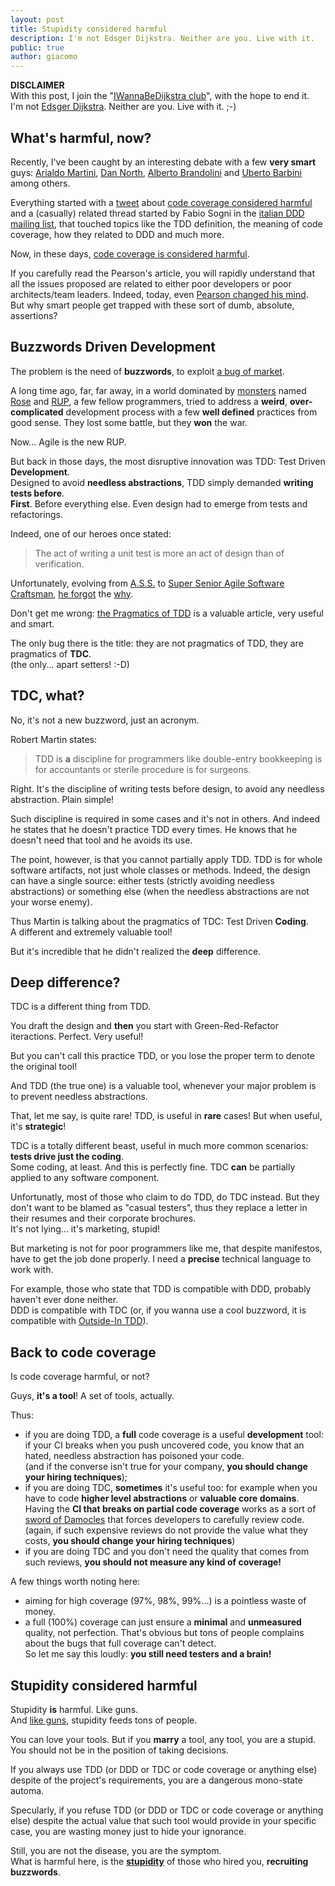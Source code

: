 ```yaml
---
layout: post
title: Stupidity considered harmful
description: I'm not Edsger Dijkstra. Neither are you. Live with it.
public: true
author: giacomo
---
```


**DISCLAIMER**  
With this post, I join the "[IWannaBeDijkstra club][considered-harmful]", with the hope to end it.  
I'm not  [Edsger Dijkstra][dijkstra]. Neither are you. Live with it. ;-)

What's harmful, now?
--------------------
Recently, I've been caught by an interesting debate with a few **very smart** guys: [Arialdo Martini][arialdo], [Dan North][dan], [Alberto Brandolini][alberto] and [Uberto Barbini][uberto] among others.

Everything started with a [tweet][twt1] about [code coverage considered harmful][ccch] and a (casually) related thread started by Fabio Sogni in the [italian DDD mailing list][ddd-it], that touched topics like the TDD definition, the meaning of code coverage, how they related to DDD and much more.

Now, in these days, [code coverage is considered harmful][ccch].

If you carefully read the Pearson's article, you will rapidly understand that all the issues proposed are related to either poor developers or poor architects/team leaders. Indeed, today, even [Pearson changed his mind][pchm].  
But why smart people get trapped with these sort of dumb, absolute, assertions?

Buzzwords Driven Development
----------------------------
The problem is the need of **buzzwords**, to exploit [a bug of market][information-asymmetry].

A long time ago, far, far away, in a world dominated by [monsters][sc] named [Rose][rose] and [RUP][rup], a few fellow programmers, tried to address a **weird**, **over-complicated** development process with a few **well defined** practices from good sense. They lost some battle, but they **won** the war.   

Now... Agile is the new RUP.

But back in those days, the most disruptive innovation was TDD: Test Driven **Development**.  
Designed to avoid **needless abstractions**, TDD simply demanded **writing tests before**.  
**First**. Before everything else. Even design had to emerge from tests and refactorings. 

Indeed, one of our heroes once stated:

<blockquote>The act of writing a unit test is more an act of design than of verification.</blockquote>

Unfortunately, evolving from [A.S.S.][ass] to [Super Senior Agile Software Craftsman][craftmanship], [he forgot][pragmatics] the [why][swwhy].

Don't get me wrong: [the Pragmatics of TDD][pragmatics] is a valuable article, very useful and smart.

The only bug there is the title: they are not pragmatics of TDD, they are pragmatics of **TDC**.  
(the only... apart setters! :-D)

TDC, what?
----------
No, it's not a new buzzword, just an acronym.

Robert Martin states:

<blockquote>TDD is <b>a</b> discipline for programmers like double-entry bookkeeping is for accountants or sterile procedure is for surgeons.</blockquote>

Right. It's the discipline of writing tests before design, to avoid any needless abstraction. Plain simple!

Such discipline is required in some cases and it's not in others. And indeed he states that he doesn't practice TDD every times. He knows that he doesn't need that tool and he avoids its use.

The point, however, is that you cannot partially apply TDD. TDD is for whole software artifacts, not just whole classes or methods.
Indeed, the design can have a single source: either tests (strictly avoiding needless abstractions) or something else (when the needless abstractions are not your worse enemy).

Thus Martin is talking about the pragmatics of TDC: Test Driven **Coding**.  
A different and extremely valuable tool!

But it's incredible that he didn't realized the **deep** difference. 

Deep difference?
----------------
TDC is a different thing from TDD. 

You draft the design and **then** you start with Green-Red-Refactor iteractions. 
Perfect. Very useful!

But you can't call this practice TDD, or you lose the proper term to denote the original tool! 

And TDD (the true one) is a valuable tool, whenever your major problem is to prevent needless abstractions.

That, let me say, is quite rare! TDD, is useful in **rare** cases! But when useful, it's **strategic**!

TDC is a totally different beast, useful in much more common scenarios: **tests drive just the coding**.  
Some coding, at least. And this is perfectly fine. TDC **can** be partially applied to any software component.

Unfortunatly, most of those who claim to do TDD, do TDC instead. But they don't want to be blamed as "casual testers", thus they replace a letter in their resumes and their corporate brochures.  
It's not lying... it's marketing, stupid!

But marketing is not for poor programmers like me, that despite manifestos, have to get the job done properly. I need a **precise** technical language to work with.

For example, those who state that TDD is compatible with DDD, probably haven't ever done neither.  
DDD is compatible with TDC (or, if you wanna use a cool buzzword, it is compatible with [Outside-In TDD][oitdd]).

Back to code coverage
---------------------
Is code coverage harmful, or not?

Guys, **it's a tool**! A set of tools, actually.

Thus:

- if you are doing TDD, a **full** code coverage is a useful **development** tool: if your CI breaks when you push uncovered code, you know that an hated, needless abstraction has poisoned your code.  
  (and if the converse isn't true for your company, **you should change your hiring techniques**);
- if you are doing TDC, **sometimes** it's useful too: for example when you have to code **higher level abstractions** or **valuable core domains**. Having the **CI that breaks on partial code coverage** works as a sort of [sword of Damocles][sod] that forces developers to carefully review code.  
  (again, if such expensive reviews do not provide the value what they costs, **you should change your hiring techniques**)
- if you are doing TDC and you don't need the quality that comes from such reviews, **you should not measure any kind of coverage!**

A few things worth noting here:

- aiming for high coverage (97%, 98%, 99%...) is a pointless waste of money.
- a full (100%) coverage can just ensure a **minimal** and **unmeasured** quality, not perfection. That's obvious but tons of people complains about the bugs that full coverage can't detect.  
  So let me say this loudly: **you still need testers and a brain!**

Stupidity considered harmful
----------------------------
Stupidity **is** harmful. Like guns.  
And [like guns][nra], stupidity feeds tons of people.

You can love your tools. But if you **marry** a tool, any tool, you are a stupid.  
You should not be in the position of taking decisions.

If you always use TDD (or DDD or TDC or code coverage or anything else) despite of the project's requirements, you are a dangerous mono-state automa.

Specularly, if you refuse TDD (or DDD or TDC or code coverage or anything else) despite the actual value that such tool would provide in your specific case, you are wasting money just to hide your ignorance.

Still, you are not the disease, you are the symptom.  
What is harmful here, is the **[stupidity][stupidity]** of those who hired you, **recruiting buzzwords**.


[considered-harmful]: http://en.wikipedia.org/wiki/Considered_harmful
[dijkstra]: http://en.wikipedia.org/wiki/Edsger_Dijkstra
[dan]: http://dannorth.net/blog/
[arialdo]: http://arialdomartini.wordpress.com/
[alberto]: http://ziobrando.blogspot.it/
[uberto]: http://blog.gama-soft.com/
[twt1]: https://twitter.com/arialdomartini/status/324117847741710336
[ccch]: http://adiws.blogspot.it/2012/04/code-coverage-considered-harmful.html
[ddd-it]: http://it.groups.yahoo.com/group/DDD-IT/message/587
[pchm]: http://adiws.blogspot.it/2012/04/code-coverage-considered-harmful.html?showComment=1366239087530#c57726293217936925
[information-asymmetry]:http://en.wikipedia.org/wiki/Information_asymmetry
[sc]: http://en.wikipedia.org/wiki/Between_Scylla_and_Charybdis
[rose]: http://www-03.ibm.com/software/products/us/en/ratirosefami
[rup]: http://www-01.ibm.com/software/rational/rup/
[ass]: http://www.agilecertificationnow.info/
[oitdd]: http://blog.ploeh.dk/2013/03/04/outside-in-tdd-versus-ddd/
[swwhy]: http://www.startwithwhy.com/
[craftmanship]: http://manifesto.softwarecraftsmanship.org/
[pragmatics]: http://blog.8thlight.com/uncle-bob/2013/03/06/ThePragmaticsOfTDD.html
[sod]: http://en.wikipedia.org/wiki/Damocles#Sword_of_Damocles
[nra]: http://home.nra.org/
[stupidity]: http://en.wikipedia.org/wiki/Stupidity
